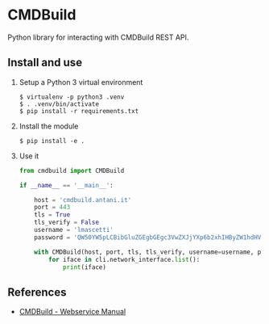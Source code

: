 # CMDBuild

Python library for interacting with CMDBuild REST API.

## Install and use

1.  Setup a Python 3 virtual environment

        $ virtualenv -p python3 .venv
        $ . .venv/bin/activate
        $ pip install -r requirements.txt

2.  Install the module

        $ pip install -e .

3.  Use it

    ~~~.py
    from cmdbuild import CMDBuild

    if __name__ == '__main__':

        host = 'cmdbuild.antani.it'
        port = 443
        tls = True
        tls_verify = False
        username = 'lmascetti'
        password = 'QW50YW5pLCBibGluZGEgbGEgc3VwZXJjYXp6b2xhIHByZW1hdHVyYXRhIGNvbiBkb3BwaW8gc2NhcHBlbGxhbWVudG8gYSBkZXN0cmE/'

        with CMDBuild(host, port, tls, tls_verify, username=username, password=password) as cli:
            for iface in cli.network_interface.list():
                print(iface)
    ~~~

## References

* [CMDBuild - Webservice Manual](https://www.cmdbuild.org/file/manuali/webservice-manual-in-english)
